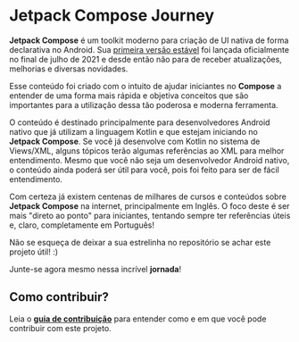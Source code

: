 # Jetpack Compose Journey

**Jetpack Compose** é um toolkit moderno para criação de UI nativa de forma declarativa no Android. Sua [primeira versão estável](https://android-developers.googleblog.com/2021/07/jetpack-compose-announcement.html) foi lançada oficialmente no final de julho de 2021 e desde então não para de receber atualizações, melhorias e diversas novidades.

Esse conteúdo foi criado com o intuito de ajudar iniciantes no **Compose** a entender de uma forma mais rápida e objetiva conceitos que são importantes para a utilização dessa tão poderosa e moderna ferramenta.

O conteúdo é destinado principalmente para desenvolvedores Android nativo que já utilizam a linguagem Kotlin e que estejam iniciando no **Jetpack Compose**. Se você já desenvolve com Kotlin no sistema de Views/XML, alguns tópicos terão algumas referências ao XML para melhor entendimento. Mesmo que você não seja um desenvolvedor Android nativo, o conteúdo ainda poderá ser útil para você, pois foi feito para ser de fácil entendimento.

Com certeza já existem centenas de milhares de cursos e conteúdos sobre **Jetpack Compose** na internet, principalmente em Inglês. O foco deste é ser mais "direto ao ponto" para iniciantes, tentando sempre ter referências úteis e, claro, completamente em Português!

Não se esqueça de deixar a sua estrelinha no repositório se achar este projeto útil! :)

Junte-se agora mesmo nessa incrível **jornada**!

## Como contribuir?

Leia o [**guia de contribuição**](https://jsericksk.github.io/Jetpack-Compose-Journey/content-info/contributing/) para entender como e em que você pode contribuir com este projeto.